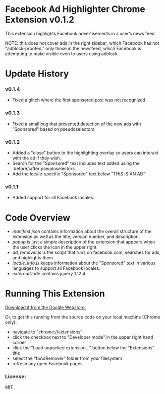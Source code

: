 # Facebook Ad Highlighter Chrome Extension v0.1.2

This extension highlights Facebook advertisements in a user’s news feed.

NOTE: this does not cover ads in the right sidebar, which Facebook has not
"adblock-proofed," only those in the newsfeed, which Facebook is attempting to
make visible even to users using adblock.

# Update History

### v0.1.4
- Fixed a glitch where the first sponsored post was not recognized.

### v0.1.3
- Fixed a small bug that prevented detection of the new ads with "Sponsored" based on pseudoselectors

### v0.1.2
- Added a "close" button to the highlighting overlay so users can interact with the ad if they wish.
- Search for the "Sponsored" text includes text added using the :before/:after pseudoselectors.
- Add the locale-specific "Sponsored" text below "THIS IS AN AD"

### v0.1.1
- Added support for all Facebook locales.


# Code Overview

- *manifest.json* contains information about the overall structure of the extension as well as the title, version number, and description.
- *popup* is just a simple description of the extension that appears when the user clicks the icon in the upper right.
- *ad_remover.js* is the script that runs on facebook.com, searches for ads, and highlights them.
- *locale_info.js* keeps information about the "Sponsored" text in various languages to support all Facebook locales.
- *externalCode* contains jquery 1.12.4

# Running This Extension

[Download it from the Google Webstore.](https://chrome.google.com/webstore/detail/facebook-ad-highlighter/mcdgjlkefibpdnepeljmlfkbbbpkoamf?hl=en-US&gl=US)


Or, to get this running from the source code on your local machine (Chrome only):

- navigate to "chrome://extensions"
- click the checkbox next to "Developer mode" in the upper right hand corner
- click the "Load unpacked extension..." button below the "Extensions" title
- select the “fbAdRemover” folder from your filesystem
- refresh any open Facebook pages


### License:
MIT
